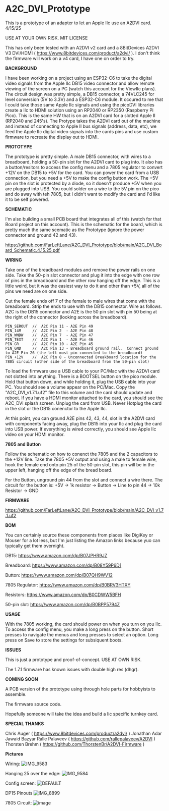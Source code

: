 # A2C_DVI_Prototype

This is a prototype of an adapter to let an Apple IIc use an A2DVI card. 4/15/25

USE AT YOUR OWN RISK.   MIT LICENSE

This has only been tested with an A2DVI v2 card and a 8BitDevices A2DVI V3 DVI/HDMI ( https://www.8bitdevices.com/product/a2dvi/ ).  I don't think the firmware will work on a v4 card, I have one on order to try.

**BACKGROUND**

I have been working on a project using an ESP32-C6 to take the digital video signals from the Apple IIc DB15 video connector and allow remote viewing of the screen on a PC (watch this account for the ViewIIc plans).   The circuit design was pretty simple, a DB15 connector, a 74VLC245 for level conversion (5V to 3.3V) and a ESP32-C6 module.   It occured to me that I could take those same Apple IIc signals and using the picoDVI libraries create a IIc to HDMI solution using an RP2040 or RP2350 (Raspberry Pi Pico).   This is the same HW that is on an A2DVI card for a slotted Apple II (RP2040 and 245's).  The Protype takes the A2DVI card out of the machine and instead of connecting to Apple II bus signals (address, data, etc), we feed the Apple IIc digital video signals into the cards pins and use custom firmware to recreate the display out to HDMI.

**PROTOTYPE**

The prototype is pretty simple.   A male DB15 connector, with wires to a breadboard, holding a 50-pin slot for the A2DVI card to plug into.  It also has a button/resitors to access the config menu and a 7805 regulator to convert +12V on the DB15 to +5V for the card.  You can power the card from a USB connection, but you need a +5V to make the config button work.  The +5V pin on the slot is protected by a diode, so it doesn't produce +5V when you are plugged into USB.  You could solder on a wire to the 5V pin on the pico and do away with teh 7805, but I didn't want to modify the card and I'd like it to be self powered.

**SCHEMATIC**

I'm also building a small PCB board that integrates all of this (watch for that Board project on this account).   This is the schematic for the board, which is pretty much the same scematic as the Prototype (ignore the power connector and ground 42 and 43).

https://github.com/FarLeftLane/A2C_DVI_Prototype/blob/main/A2C_DVI_Board_Schematic.4.15.25.pdf

**WIRING**

Take one of the breadboard modules and remove the power rails on one side.   Take the 50-pin slot connector and plug it into the edge with one row of pins in the breadboard and the other row hanging off the edge.  This is a little weird, but it was the easiest way to do it and other than +5V, all of the pins we need are on one side.

Cut the female ends off 7 of the female to male wires that come with the breadboard.  Strip the ends to use with the DB15 connector.  Wire as follows.  A2C is the DB15 connector and A2E is the 50 pin slot with pin 50 being at the right of the connector (looking across the breadboard).

```
PIN_SEROUT  //  A2C Pin 11 - A2E Pin 49
PIN_14M     //  A2C Pin 2  - A2E Pin 48
PIN_WNDW    //  A2C Pin 7  - A2E Pin 47
PIN_TEXT    //  A2C Pin 1  - A2E Pin 46
PIN_GR      //  A2C Pin 10 - A2E Pin 45
PIN_GND     //  A2C Pin 13 - Breadboard ground rail.  Connect ground to A2E Pin 26 (the left most pin connected to the breadboard)
PIN_+12V    //  A2C Pin 8 - Unconnected Breakboard location for the 7805 circuit (other side of the breadboard from the 50-pin slot)

```
To load the firmware use a USB cable to your PC/Mac with the A2DVI card not slotted into anything.   There is a BOOTSEL button on the pico module.  Hold that button down, and while holding it, plug the USB cable into your PC.   You should see a volume appear on the PC/Mac.  Copy the "A2C_DVI_v1.7.1.uf2" file to this volume and the card should update and reboot.   If you have a HDMI monitor attached to the card, you should see the A2C_DVI splash screen.  Unplug the card from USB.  Never Hotplug the card in the slot or the DB15 conenctor to the Apple IIc.

At this point, you can ground A2E pins 42, 43, 44, slot in the A2DVI card with components facing away, plug the DB15 into your IIc and plug the card into USB power.  If everything is wired correctly, you should see Apple IIc video on your HDMI monitor.

**7805 and Button**

Follow the schematic on how to conenct the 7805 and the 2 capacitors to the +12V line.  Take the 7805 +5V output and using a male to female wire, hook the female end onto pin 25 of the 50-pin slot, this pin will be in the upper left, hanging off the edge of the bread board.

For the Button, unground pin 44 from the slot and connect a wire there.  The circuit for the button is:
+5V -> 1k resistor -> Button -> Line to pin 44 -> 10k Resistor -> GND

**FIRMWARE**

https://github.com/FarLeftLane/A2C_DVI_Prototype/blob/main/A2C_DVI_v1.7.1.uf2

**BOM**

You can certainly source these components from places like DigiKey or Mouser for a lot less, but I'm just listing the Amazon links because yuo can typically get them overnight.

DB15: https://www.amazon.com/dp/B07JPHR9JZ

Breadboard: https://www.amazon.com/dp/B08Y59P6D1

Button: https://www.amazon.com/dp/B07QH9WV12

7805 Regulator: https://www.amazon.com/dp/B0BRV3HTXY

Resistors: https://www.amazon.com/dp/B0CDWW5BFH

50-pin slot: https://www.amazon.com/dp/B0BPP5794Z

**USAGE**

With the 7805 working, the card should power on when you turn on you IIc.  To access the config menu, you make a long press on the button.   Short presses to navigate the menus and long presses to select an option.  Long press on Save to store the settings for subsiquent boots.

**ISSUES**

This is just a prototype and proof-of-concept.  USE AT OWN RISK.

The 1.7.1 firmware has known issues with double high res (dhgr).

**COMING SOON**

A PCB version of the prototype using through hole parts for hobbyists to assemble.

The firmware source code.

Hopefully someone will take the idea and build a Iic specific turnkey card.


**SPECIAL THANKS**

Chris Auger ( https://www.8bitdevices.com/product/a2dvi/ )
Jonathan Adar
Jawaid Bazyar
Ralle Palaveev ( https://github.com/rallepalaveev/A2DVI )
Thorsten Brehm ( https://github.com/ThorstenBr/A2DVI-Firmware )


**Pictures**

Wiring:
![IMG_9583](https://github.com/user-attachments/assets/db2454a1-fe21-46ba-a97c-f622e7adc96e)

Hanging 25 over the edge:
![IMG_9584](https://github.com/user-attachments/assets/aacbc47c-f8d5-4ea8-af98-b17cc606463b)

Config screen:
![DEFAULT](https://github.com/user-attachments/assets/00f029e0-050e-4da7-86ac-1dbc8562bdf5)

DP15 Pinouts
![IMG_8899](https://github.com/user-attachments/assets/4d250206-9c86-4687-9743-096d6ff55ef8)

7805 Circuit:
![image](https://github.com/user-attachments/assets/ae684c7b-1a18-4d3e-9874-b82fae98b99a)




